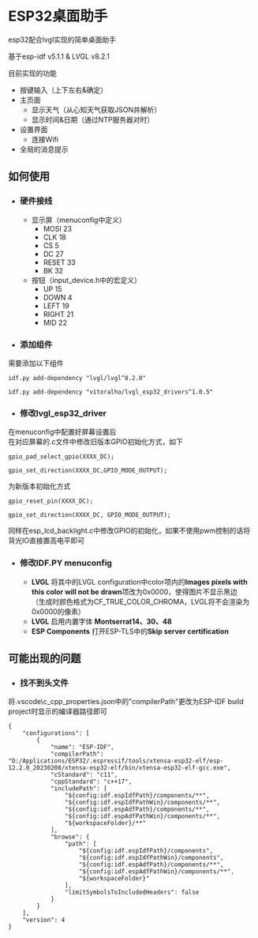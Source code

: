 # ESP32桌面助手
esp32配合lvgl实现的简单桌面助手 

基于esp-idf v5.1.1 & LVGL v8.2.1

目前实现的功能
+ 按键输入（上下左右&确定）
+ 主页面
    + 显示天气（从心知天气获取JSON并解析）
    + 显示时间&日期（通过NTP服务器对时）
+ 设置界面
    + 连接Wifi
+ 全局的消息提示


## 如何使用

+ ### 硬件接线
    + 显示屏（menuconfig中定义）
        + MOSI 23
        + CLK 18
        + CS 5
        + DC 27
        + RESET 33
        + BK 32
    + 按钮（input_device.h中的宏定义）
        + UP 15
        + DOWN 4
        + LEFT 19
        + RIGHT 21
        + MID 22
+ ### 添加组件
需要添加以下组件
```
idf.py add-dependency "lvgl/lvgl^8.2.0"

idf.py add-dependency "vitoralho/lvgl_esp32_drivers^1.0.5"
```

+ ### 修改lvgl_esp32_driver
在menuconfig中配置好屏幕设置后  
在对应屏幕的.c文件中修改旧版本GPIO初始化方式，如下
```
gpio_pad_select_gpio(XXXX_DC);
	
gpio_set_direction(XXXX_DC,GPIO_MODE_OUTPUT);
```
为新版本初始化方式
```
gpio_reset_pin(XXXX_DC);
    
gpio_set_direction(XXXX_DC, GPIO_MODE_OUTPUT);
```
同样在esp_lcd_backlight.c中修改GPIO的初始化，如果不使用pwm控制的话将背光IO直接置高电平即可

+ ### 修改IDF.PY menuconfig
    + **LVGL** 将其中的LVGL configuration中color项内的**Images pixels with this color will not be drawn**项改为0x0000，使得图片不显示黑边        
    （生成时颜色格式为CF_TRUE_COLOR_CHROMA，LVGL将不会渲染为0x0000的像素）
    + **LVGL** 启用内置字体 **Montserrat14、30、48**
    + **ESP Components** 打开ESP-TLS中的**Skip server certification**
## 可能出现的问题
+ ### 找不到头文件
将.vscode\c_cpp_properties.json中的"compilerPath"更改为ESP-IDF build project时显示的编译器路径即可
```
{
    "configurations": [
        {
            "name": "ESP-IDF",
            "compilerPath": "D:/Applications/ESP32/.espressif/tools/xtensa-esp32-elf/esp-12.2.0_20230208/xtensa-esp32-elf/bin/xtensa-esp32-elf-gcc.exe",
            "cStandard": "c11",
            "cppStandard": "c++17",
            "includePath": [
                "${config:idf.espIdfPath}/components/**",
                "${config:idf.espIdfPathWin}/components/**",
                "${config:idf.espAdfPath}/components/**",
                "${config:idf.espAdfPathWin}/components/**",
                "${workspaceFolder}/**"
            ],
            "browse": {
                "path": [
                    "${config:idf.espIdfPath}/components",
                    "${config:idf.espIdfPathWin}/components",
                    "${config:idf.espAdfPath}/components/**",
                    "${config:idf.espAdfPathWin}/components/**",
                    "${workspaceFolder}"
                ],
                "limitSymbolsToIncludedHeaders": false
            }  
        }
    ],
    "version": 4
}

```